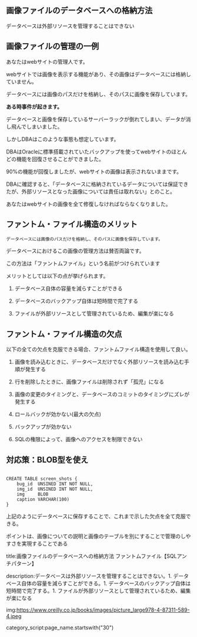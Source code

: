 

## 画像ファイルのデータベースへの格納方法

データベースは外部リソースを管理することはできない


## 画像ファイルの管理の一例

あなたはwebサイトの管理人です。

webサイトでは画像を表示する機能があり、その画像はデータベースには格納していません。

データベースには画像のパスだけを格納し、そのパスに画像を保存しています。

**ある時事件が起きます。**

データベースと画像を保存しているサーバーラックが倒れてしまい、データが消し飛んでしまいました。

しかしDBAはこのような事態も想定しています。

DBAはOracleに標準搭載されていたバックアップを使ってwebサイトのほとんどの機能を回復させることができました。

90%の機能が回復しましたが、webサイトの画像は表示されないままです。

DBAに確認すると、「データベースに格納されているデータについては保証できたが、外部リソースとなった画像については責任は取れない」とのこと。

あなたはwebサイトの画像を全て修復しなければならなくなりました。

## ファントム・ファイル構造のメリット


    データベースには画像のパスだけを格納し、そのパスに画像を保存しています。

データベースにおけるこの画像の管理方法は賛否両論です。

この方法は「ファントムファイル」という名前がつけられています

メリットとしては以下の点が挙げられます。

1. データベース自体の容量を減らすことができる

1. データベースのバックアップ自体は短時間で完了する

1. ファイルが外部リソースとして管理されているため、編集が楽になる


## ファントム・ファイル構造の欠点

以下の全ての欠点を克服できる場合、ファントムファイル構造を使用して良い。

1. 画像を読み込むときに、データベースだけでなく外部リソースを読み込む手順が発生する

1. 行を削除したときに、画像ファイルは削除されず「孤児」になる

1. 画像の変更のタイミングと、データベースのコミットのタイミングにズレが発生する

1. ロールバックが効かない(最大の欠点)

1. バックアップが効かない

1. SQLの権限によって、画像へのアクセスを制限できない


## 対応策：BLOB型を使え


<pre><code>
CREATE TABLE screen_shots {
    bug_id  UNSINED INT NOT NULL,
    img_id  UNSINED INT NOT NULL,
    img     BLOB
    caption VARCHAR(100)
}
</code></pre>

上記のようにデータベースに保存することで、これまで示した欠点を全て克服できる。

ポイントは、画像についての説明と画像のテーブルを別にすることで管理のしやすさを実現することである







title:画像ファイルのデータベースへの格納方法 ファントムファイル【SQLアンチパターン】

description:データベースは外部リソースを管理することはできない。1. データベース自体の容量を減らすことができる。1. データベースのバックアップ自体は短時間で完了する。1. ファイルが外部リソースとして管理されているため、編集が楽になる



img:https://www.oreilly.co.jp/books/images/picture_large978-4-87311-589-4.jpeg


category_script:page_name.startswith("30")